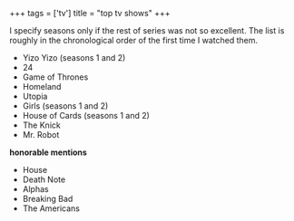 +++
tags = ['tv']
title = "top tv shows"
+++

I specify seasons only if the rest of series was not so excellent. The
list is roughly in the chronological order of the first time I watched
them.

-   Yizo Yizo (seasons 1 and 2)
-   24
-   Game of Thrones
-   Homeland
-   Utopia
-   Girls (seasons 1 and 2)
-   House of Cards (seasons 1 and 2)
-   The Knick
-   Mr. Robot

**honorable mentions**

-   House
-   Death Note
-   Alphas
-   Breaking Bad
-   The Americans

